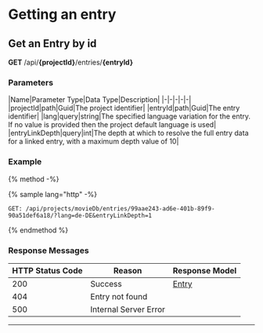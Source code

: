# Getting an entry

## Get an Entry by id

**GET** /api/**{projectId}**/entries/**{entryId}**

### Parameters

|Name|Parameter Type|Data Type|Description|
|-|-|-|-|-|
|projectId|path|Guid|The project identifier|
|entryId|path|Guid|The entry identifier|
|lang|query|string|The specified language variation for the entry. If no value is provided then the project default language is used|
|entryLinkDepth|query|int|The depth at which to resolve the full entry data for a linked entry, with a maximum depth value of 10|

### Example

{% method -%}

{% sample lang="http" -%}
```http
GET: /api/projects/movieDb/entries/99aae243-ad6e-401b-89f9-90a51def6a18/?lang=de-DE&entryLinkDepth=1
```
{% endmethod %}

### Response Messages

|HTTP Status Code|Reason|Response Model|
|-|-|-|
|200|Success|[Entry]()|
|404|Entry not found|
|500|Internal Server Error|

---


